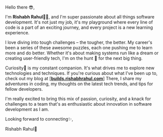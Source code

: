 Hello there 😎,

I'm **Rishabh Rahul👨‍💻**, and I'm super passionate about all things software development. It's not just my job, it's my playground where every line of code is a part of an exciting journey, and every project is a new learning experience.

I love diving into tough challenges – the tougher, the better. My career's been a series of these awesome puzzles, each one pushing me to learn more and do better. Whether it's about making systems run like a dream or creating user-friendly tech, I'm on the hunt 🥷 for the next big thing.

Curiosity🐣 is my constant companion. It's what drives me to explore new technologies and techniques. If you're curious about what I've been up to, check out my blog at [**[builds.rishabhrahul.com](https://builds.rishabhrahul.com/)**] There, I share my adventures in coding, my thoughts on the latest tech trends, and tips for fellow developers.

I'm really excited to bring this mix of passion, curiosity, and a knack for challenges to a team that's as enthusiastic about innovation in software development as I am.

Looking forward to connecting✨,

Rishabh Rahul🫶
